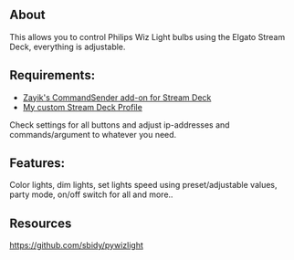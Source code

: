 ## About
This allows you to control Philips Wiz Light bulbs using the Elgato Stream Deck, everything is adjustable.

## Requirements:

- [Zayik's CommandSender add-on for Stream Deck](https://github.com/Zayik/CommandSender/releases/tag/v1.1.0)
- [My custom Stream Deck Profile](https://github.com/darkelement1987/WizDeck/raw/main/Wiz%20Light%20Control.streamDeckProfile)

Check settings for all buttons and adjust ip-addresses and commands/argument to whatever you need.

## Features:

Color lights, dim lights, set lights speed using preset/adjustable values, party mode, on/off switch for all and more..

## Resources

https://github.com/sbidy/pywizlight
